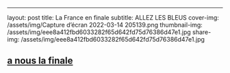 ---
layout: post
title: La France en finale
subtitle: ALLEZ LES BLEUS
cover-img: /assets/img/Capture d’écran 2022-03-14 205139.png
thumbnail-img: /assets/img/eee8a412fbd6033282f65d642fd75d76386d47e1.jpg
share-img: /assets/img/eee8a412fbd6033282f65d642fd75d76386d47e1.jpg

## [a nous la finale](https://www.ouest-france.fr/sport/coupe-du-monde/direct/direct-finale-france-argentine-j-2-l-actualite-des-bleus-et-de-la-coupe-du-monde-en-live-40d38828-7cbb-11ed-9ce8-d142ab264f7c)
